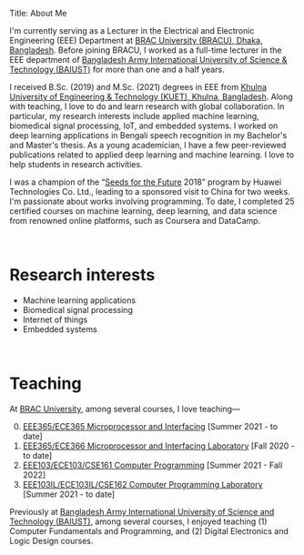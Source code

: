 Title: About Me

I'm currently serving as a Lecturer in the Electrical and Electronic Engineering (EEE) Department at <a href="https://www.bracu.ac.bd/">BRAC University (BRACU), Dhaka, Bangladesh</a>. Before joining BRACU, I worked as a full-time lecturer in the EEE department of <a href="https://www.baiust.edu.bd/">Bangladesh Army International University of Science & Technology (BAIUST)</a> for more than one and a half years.
    
I received B.Sc. (2019) and M.Sc. (2021) degrees in EEE from <a href="https://kuet.ac.bd/">Khulna University of Engineering & Technology (KUET), Khulna, Bangladesh</a>. Along with teaching, I love to do and learn research with global collaboration. In particular, my research interests include applied machine learning, biomedical signal processing, IoT, and embedded systems. I worked on deep learning applications in Bengali speech recognition in my Bachelor's and Master's thesis. As a young academician, I have a few peer-reviewed publications related to applied deep learning and machine learning. I love to help students in research activities.
    
I was a champion of the “<a href="https://www.huawei.com/minisite/seeds-for-the-future/index.html">Seeds for the Future</a> 2018” program by Huawei Technologies Co. Ltd., leading to a sponsored visit to China for two weeks. I'm passionate about works involving programming. To date, I completed 25 certified courses on machine learning, deep learning, and data science from renowned online platforms, such as Coursera and DataCamp.

&nbsp;

# Research interests
- Machine learning applications
- Biomedical signal processing
- Internet of things
- Embedded systems

&nbsp;

# Teaching
At [BRAC University](https://www.bracu.ac.bd/), among several courses, I love teaching&mdash;

0. [EEE365/ECE365 Microprocessor and Interfacing](https://bux.bracu.ac.bd/courses/course-v1:buX+EEE365+2022_Spring/about) [Summer 2021 - to date]
0. [EEE365/ECE366 Microprocessor and Interfacing Laboratory](https://bux.bracu.ac.bd/courses/course-v1:buX+EEE366+2022_Spring/about) [Fall 2020 - to date]
0. [EEE103/ECE103/CSE161 Computer Programming](https://bux.bracu.ac.bd/courses/course-v1:buX+CSE161+2022_Spring/about) [Summer 2021 - Fall 2022]
0. [EEE103IL/ECE103IL/CSE162 Computer Programming Laboratory](https://bux.bracu.ac.bd/courses/course-v1:buX+EEE103L+2022_Spring/about) [Summer 2021 - to date]

Previously at [Bangladesh Army International University of Science and Technology (BAIUST)](https://www.baiust.edu.bd/), among several courses, I enjoyed teaching (1) Computer Fundamentals and Programming, and (2) Digital Electronics and Logic Design courses.

